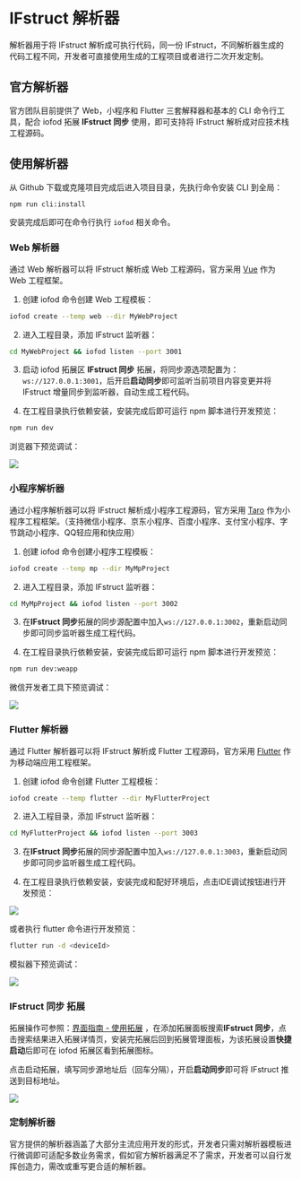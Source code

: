 # IFstruct 解析器

解析器用于将 IFstruct 解析成可执行代码，同一份 IFstruct，不同解析器生成的代码工程不同，开发者可直接使用生成的工程项目或者进行二次开发定制。

## 官方解析器

官方团队目前提供了 Web，小程序和 Flutter 三套解释器和基本的 CLI 命令行工具，配合 iofod 拓展 **IFstruct 同步** 使用，即可支持将 IFstruct 解析成对应技术栈工程源码。

## 使用解析器

从 Github 下载或克隆项目完成后进入项目目录，先执行命令安装 CLI 到全局：

```bash
npm run cli:install
```

安装完成后即可在命令行执行 `iofod` 相关命令。

### Web 解析器

通过 Web 解析器可以将 IFstruct 解析成 Web 工程源码，官方采用 [Vue](https://vuejs.org/) 作为 Web 工程框架。

1. 创建 iofod 命令创建 Web 工程模板：

```bash
iofod create --temp web --dir MyWebProject
```

2. 进入工程目录，添加 IFstruct 监听器：

```bash
cd MyWebProject && iofod listen --port 3001
```

3. 启动 iofod 拓展区 **IFstruct 同步** 拓展，将同步源选项配置为：`ws://127.0.0.1:3001`，后开启**启动同步**即可监听当前项目内容变更并将 IFstruct 增量同步到监听器，自动生成工程代码。

4. 在工程目录执行依赖安装，安装完成后即可运行 npm 脚本进行开发预览：

```bash
npm run dev
```

浏览器下预览调试：

![](https://doc.iofod.com/public/zh-cn/cn-605-3v1.jpg)

### 小程序解析器

通过小程序解析器可以将 IFstruct 解析成小程序工程源码，官方采用 [Taro](https://taro.jd.com/) 作为小程序工程框架。（支持微信小程序、京东小程序、百度小程序、支付宝小程序、字节跳动小程序、QQ轻应用和快应用）


1. 创建 iofod 命令创建小程序工程模板：

```bash
iofod create --temp mp --dir MyMpProject
```

2. 进入工程目录，添加 IFstruct 监听器：

```bash
cd MyMpProject && iofod listen --port 3002
```

3. 在**IFstruct 同步**拓展的同步源配置中加入`ws://127.0.0.1:3002`，重新启动同步即可同步监听器生成工程代码。

4. 在工程目录执行依赖安装，安装完成后即可运行 npm 脚本进行开发预览：

```bash
npm run dev:weapp
```

微信开发者工具下预览调试：

![](https://doc.iofod.com/public/zh-cn/cn-605-2.jpg)

### Flutter 解析器

通过 Flutter 解析器可以将 IFstruct 解析成 Flutter 工程源码，官方采用 [Flutter](https://flutter.dev/) 作为移动端应用工程框架。

1. 创建 iofod 命令创建 Flutter 工程模板：

```bash
iofod create --temp flutter --dir MyFlutterProject
```

2. 进入工程目录，添加 IFstruct 监听器：

```bash
cd MyFlutterProject && iofod listen --port 3003
```

3. 在**IFstruct 同步**拓展的同步源配置中加入`ws://127.0.0.1:3003`，重新启动同步即可同步监听器生成工程代码。


4. 在工程目录执行依赖安装，安装完成和配好环境后，点击IDE调试按钮进行开发预览：

![](https://doc.iofod.com/public/zh-cn/cn-605-4.jpg)

或者执行 flutter 命令进行开发预览：

```bash
flutter run -d <deviceId>
```

模拟器下预览调试：

![](https://doc.iofod.com/public/zh-cn/cn-605-1v1.jpg)

### IFstruct 同步 拓展

拓展操作可参照：[界面指南 - 使用拓展](https://doc.iofod.com/#/zh-cn/3/24) ，在添加拓展面板搜索**IFstruct 同步**，点击搜索结果进入拓展详情页，安装完拓展后回到拓展管理面板，为该拓展设置**快捷启动**后即可在 iofod 拓展区看到拓展图标。

点击启动拓展，填写同步源地址后（回车分隔），开启**启动同步**即可将 IFstruct 推送到目标地址。

![](https://doc.iofod.com/public/zh-cn/cn-605-5.jpg)

### 定制解析器

官方提供的解析器涵盖了大部分主流应用开发的形式，开发者只需对解析器模板进行微调即可适配多数业务需求，假如官方解析器满足不了需求，开发者可以自行发挥创造力，需改或重写更合适的解析器。


